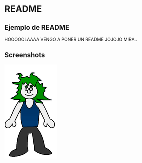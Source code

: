 # README



## Ejemplo de README

HOOOOOLAAAA VENGO A PONER UN README JOJOJO MIRA..

## Screenshots

![Screenshot1](carlitox.png)


